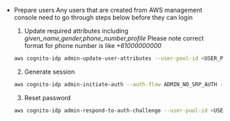 * Prepare users
Any users that are created from AWS management console need to go through steps below before they can login

  1. Update required attributes including *given_name,gender,phone_number,profile*
    Please note correct format for phone number is like *+61000000000*
  ```bash
  aws cognito-idp admin-update-user-attributes --user-pool-id <USER_POOL_ID> --username <USERNAME> --user-attribute Name=given_name,Value=david Name=phone_number,Value=+430296168
  ```
  2. Generate session
  ```bash
  aws cognito-idp admin-initiate-auth --auth-flow ADMIN_NO_SRP_AUTH --user-pool-id <USER_POOL_ID> --client-id <APP_CLIENT_ID> --auth-parameters USERNAME=<USERNAME>,PASSWORD=<USER TEMP PASSWORD> --region <REGION>
  ```
  3. Reset password
  ```bash
  aws cognito-idp admin-respond-to-auth-challenge --user-pool-id <USER_POOL_ID> --client-id <APP_CLIENT_ID> --challenge-name NEW_PASSWORD_REQUIRED --challenge-responses NEW_PASSWORD=<USER_NEW_PASSWORD>,USERNAME=<USERNAME> --session <SESSION_KEY_CREATED_FROM_LAST_STEP>
  ```
